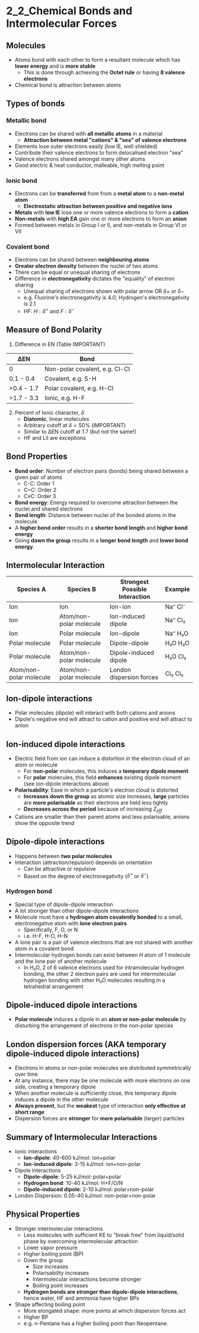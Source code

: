 # 2_2_Chemical Bonds and Intermolecular Forces

## Molecules

- Atoms bond with each other to form a resultant molecule which has **lower energy** and is **more stable**
    - This is done through achieving the **Octet rule** or having **8 valence electrons**
- Chemical bond is attraction between atoms

## Types of bonds

### Metallic bond

- Electrons can be shared with **all metallic atoms** in a material
    - **Attraction between metal "cations" & "sea" of valence electrons**
- Elements lose outer electrons easily (low IE, well shielded)
- Contribute their valence electrons to form delocalised electron "sea"
- Valence electrons shared amongst many other atoms
- Good electric & heat conductor, malleable, high melting point

### Ionic bond

- Electrons can be **transferred** from from a **metal atom** to a **non-metal atom**
    - **Electrostatic attraction between positive and negative ions**
- **Metals** with **low IE** lose one or more valence electrons to form a **cation**
- **Non-metals** with **high EA** gain one or more electrons to form an **anion**
- Formed between metals in Group I or II, and non-metals in Group VI or VII

### Covalent bond

- Electrons can be shared between **neighbouring atoms**
- **Greater electron density** between the nuclei of two atoms
- There can be equal or unequal sharing of electrons
- Difference in **electronegativity** dictates the "equality" of electron sharing
    - Unequal sharing of electrons shown with polar arrow OR $\delta+$ or $\delta-$
    - e.g. Fluorine's electronegativity is 4.0; Hydrogen's electronegativity is 2.1
    - HF:  $H:\delta^+ \text{ and }F:\delta^-$

## Measure of Bond Polarity

1. Difference in EN
    (Table IMPORTANT)

| ∆EN        | Bond                           |
| ---------- | ------------------------------ |
| 0          | Non-polar covalent, e.g. Cl-Cl |
| 0.1 - 0.4  | Covalent, e.g. S-H             |
| >0.4 - 1.7 | Polar covalent, e.g. H-Cl      |
| >1.7 - 3.3 | Ionic, e.g. H-F                |

2. Percent of Ionic character, $\delta$
    - **Diatomic**, linear molecules
    - Arbitrary cutoff at $\delta=50\%$ (IMPORTANT)
    - Similar to ∆EN cutoff at 1.7 (but not the same!)
    - HF and LiI are exceptions

## Bond Properties

- **Bond order**: Number of electron pairs (bonds) being shared between a given pair of atoms
    - C-C: Order 1
    - C=C: Order 2
    - C≡C: Order 3
- **Bond energy**: Energy required to overcome attraction between the nuclei and shared electrons
- **Bond length**: Distance between nuclei of the bonded atoms in the molecule
- A **higher bond order** results in a **shorter bond length** and **higher bond energy**
- Going **down the group** results in a **longer bond length** and **lower bond energy**.

## Intermolecular Interaction

| Species A               | Species B               | Strongest Possible Interaction | Example                       |
| ----------------------- | ----------------------- | --------------------------------- | ----------------------------- |
| Ion                     | Ion                     | Ion-ion                           | Na⁺ Cl⁻ |
| Ion                     | Atom/non-polar molecule | Ion-induced dipole                | Na⁺ Cl₂ |
| Ion                     | Polar molecule          | Ion-dipole                        | Na⁺ H₂O |
| Polar molecule          | Polar molecule          | Dipole-dipole                     | H₂O H₂O |
| Polar molecule          | Atom/non-polar molecule | Dipole-induced dipole             | H₂O Cl₂ |
| Atom/non-polar molecule | Atom/non-polar molecule | London dispersion forces          | Cl₂ Cl₂ |

## Ion-dipole interactions

- Polar molecules (dipole) will interact with both cations and anions
- Dipole's negative end will attract to cation and positive end will attract to anion

## Ion-induced dipole interactions

- Electric field from ion can induce a distortion in the electron cloud of an atom or molecule
    - For **non-polar** molecules, this induces a **temporary dipole moment**
    - For **polar** molecules, this field **enhances** existing dipole moment (see ion-dipole interactions above)
- **Polarisability**: Ease in which a particle's electron cloud is distorted
    - **Increases down the group** as atomic size increases, **large** particles are **more polarisable** as their electrons are held less tightly
    - **Decreases across the period** because of increasing $Z_{eff}$
- Cations are smaller than their parent atoms and less polarisable, anions show the opposite trend

## Dipole-dipole interactions

- Happens between **two polar molecules**
- Interaction (attraction/repulsion) depends on orientation
    - Can be attractive or repulsive
    - Based on the degree of electronegativity ($\delta^+$ or $\delta^-$)

### Hydrogen bond

- Special type of dipole-dipole interaction
- A lot stronger than other dipole-dipole interactions
- Molecule must have a **hydrogen atom** **covalently bonded** to a small, electronegative atom with **lone electron pairs**
    - Specifically, F, O, or N
    - i.e. H-F, H-O, H-N
- A lone pair is a pair of valence electrons that are not shared with another atom in a covalent bond
- Intermolecular hydrogen bonds can exist between $H$ atom of 1 molecule and the lone pair of another molecule
    - In H₂O, 2 of 6 valence electrons used for intramolecular hydrogen bonding, the other 2 electron pairs are used for intermolecular hydrogen bonding with other H₂O molecules resulting in a tetrahedral arrangement

## Dipole-induced dipole interactions

- **Polar molecule** induces a dipole in an **atom or non-polar molecule** by disturbing the arrangement of electrons in the non-polar species

## London dispersion forces (AKA temporary dipole-induced dipole interactions)

- Electrons in atoms or non-polar molecules are distributed symmetrically over time
- At any instance, there may be one molecule with more electrons on one side, creating a temporary dipole
- When another molecule is sufficiently close, this temporary dipole induces a dipole in the other molecule
- **Always present**, but the **weakest** type of interaction **only effective at short range**
- Dispersion forces are **stronger** for **more polarisable** (larger) particles

## Summary of Intermolecular Interactions

- Ionic interactions
    - **Ion-dipole**: 40-600 kJ/mol: ion+polar
    - **Ion-induced dipole**: 3-15 kJ/mol: ion+non-polar
- Dipole interactions
    - **Dipole-dipole**: 5-25 kJ/mol: polar+polar
    - **Hydrogen bond**: 10-40 kJ/mol: H+F/O/N
    - **Dipole-induced dipole**: 2-10 kJ/mol: polar+non-polar
- London Dispersion: 0.05-40 kJ/mol: non-polar+non-polar

## Physical Properties

- Stronger intermolecular interactions
    - Less molecules with sufficient KE to "break free" from liquid/solid phase by overcoming intermolecular attraction
    - Lower vapor pressure
    - Higher boiling point (BP)
    - Down the group
        - Size increases
        - Polarisability increases
        - Intermolecular interactions become stronger
        - Boiling point increases
    - **Hydrogen bonds are stronger than dipole-dipole interactions**, hence water, HF and ammonia have higher BPs
- Shape affecting boiling point
    - More elongated shape: more points at which dispersion forces act
    - Higher BP
    - e.g. n-Pentane has a higher boiling point than Neopentane.
